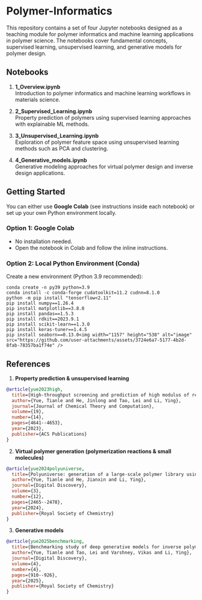 # Polymer-Informatics
This repository contains a set of four Jupyter notebooks designed as a teaching module for polymer informatics and machine learning applications in polymer science. The notebooks cover fundamental concepts, supervised learning, unsupervised learning, and generative models for polymer design.

## Notebooks

1. **1_Overview.ipynb**  
   Introduction to polymer informatics and machine learning workflows in materials science.

2. **2_Supervised_Learning.ipynb**  
   Property prediction of polymers using supervised learning approaches with explainable ML methods.

3. **3_Unsupervised_Learning.ipynb**  
   Exploration of polymer feature space using unsupervised learning methods such as PCA and clustering.

4. **4_Generative_models.ipynb**  
   Generative modeling approaches for virtual polymer design and inverse design applications.

## Getting Started

You can either use **Google Colab** (see instructions inside each notebook) or set up your own Python environment locally.

### Option 1: Google Colab
- No installation needed.  
- Open the notebook in Colab and follow the inline instructions.

### Option 2: Local Python Environment (Conda)

Create a new environment (Python 3.9 recommended):
```
conda create -n py39 python=3.9
conda install -c conda-forge cudatoolkit=11.2 cudnn=8.1.0
python -m pip install "tensorflow<2.11"
pip install numpy==1.26.4
pip install matplotlib==3.8.0
pip install pandas==1.5.3
pip install rdkit==2023.9.1
pip install scikit-learn==1.3.0
pip install keras-tuner==1.4.5
pip install seaborn==0.13.0<img width="1157" height="538" alt="image" src="https://github.com/user-attachments/assets/3724e6a7-5177-4b2d-8fab-78357ba1f74e" />
```

## References
1. **Property prediction & unsupervised learning**

```bibtex
@article{yue2023high,
  title={High-throughput screening and prediction of high modulus of resilience polymers using explainable machine learning},
  author={Yue, Tianle and He, Jinlong and Tao, Lei and Li, Ying},
  journal={Journal of Chemical Theory and Computation},
  volume={19},
  number={14},
  pages={4641--4653},
  year={2023},
  publisher={ACS Publications}
}
```

2. **Virtual polymer generation (polymerization reactions & small molecules)**

```bibtex
@article{yue2024polyuniverse,
  title={Polyuniverse: generation of a large-scale polymer library using rule-based polymerization reactions for polymer informatics},
  author={Yue, Tianle and He, Jianxin and Li, Ying},
  journal={Digital Discovery},
  volume={3},
  number={12},
  pages={2465--2478},
  year={2024},
  publisher={Royal Society of Chemistry}
}
```

3. **Generative models**
```bibtex
@article{yue2025benchmarking,
  title={Benchmarking study of deep generative models for inverse polymer design},
  author={Yue, Tianle and Tao, Lei and Varshney, Vikas and Li, Ying},
  journal={Digital Discovery},
  volume={4},
  number={4},
  pages={910--926},
  year={2025},
  publisher={Royal Society of Chemistry}
}
```
